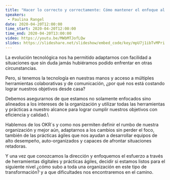```yaml
---
title: "Hacer lo correcto y correctamente: Cómo mantener el enfoque al colaborar de forma remota"
speakers:
 - Paulina Rangel
date: 2020-04-20T12:00:00
time_start: 2020-04-20T12:00:00
time_end: 2020-04-20T13:00:00
video: https://youtu.be/MWbMTJofLQw
slides: https://slideshare.net/slideshow/embed_code/key/mpU7j1ibTvMPri
---
```


<p>La evolución tecnológica nos ha permitido adaptarnos con facilidad a situaciones que sin duda jamás hubiéramos podido enfrentar en otras circunstancias.</p>

<p>Pero, si tenemos la tecnología en nuestras manos y acceso a múltiples herramientas colaborativas y de comunicación, ¿por qué nos está costando lograr nuestros objetivos desde casa?</p>

<p>Debemos asegurarnos de que estamos no solamente enfocados sino alineados a los intereses de la organización y utilizar todas las herramientas y prácticas a nuestro alcance para lograr cumplir nuestros objetivos con eficiencia y calidad.\</p>

<p>Hablemos de los OKR´s y como nos permiten definir el rumbo de nuestra organización y mejor aún, adaptarnos a los cambios sin perder el foco, también de las prácticas ágiles que nos ayudan a desarrollar equipos de alto desempeño, auto-organizados y capaces de afrontar situaciones retadoras.</p>

<p>Y una vez que conozcamos la dirección y enfoquemos el esfuerzo a través de herramientas digitales y prácticas ágiles, decidir si estamos listos para el siguiente nivel ¿cómo subo a toda una organización en este tipo de transformación? y a que dificultades nos encontraremos en el camino.</p>
